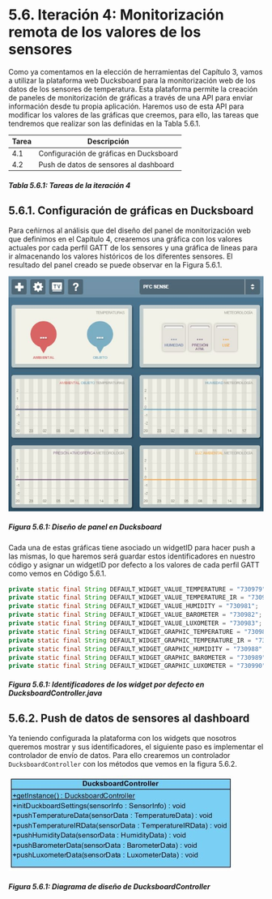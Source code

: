 # 5.6. Iteración 4: Monitorización remota de los valores de los sensores

Como ya comentamos en la elección de herramientas del Capítulo 3, vamos a utilizar la plataforma web Ducksboard para la monitorización web de los datos de los sensores de temperatura. Esta plataforma permite la creación de paneles de monitorización de gráficas a través de una API para enviar información desde tu propia aplicación. Haremos uso de esta API para modificar los valores de las gráficas que creemos, para ello, las tareas que tendremos que realizar son las definidas en la Tabla 5.6.1.

| Tarea | Descripción |
| -- | -- |
| 4.1 | Configuración de gráficas en Ducksboard |
| 4.2 | Push de datos de sensores al dashboard |
##### *Tabla 5.6.1: Tareas de la iteración 4* 


## 5.6.1. Configuración de gráficas en Ducksboard

Para ceñirnos al análisis que del diseño del panel de monitorización web que definimos en el Capítulo 4, crearemos una gráfica con los valores actuales por cada perfil GATT de los sensores y una gráfica de lineas para ir almacenando los valores históricos de los diferentes sensores. El resultado del panel creado se puede observar en la Figura 5.6.1.

![](./imagenes/ducksboard_empty.jpg)
##### *Figura 5.6.1: Diseño de panel en Ducksboard*

Cada una de estas gráficas tiene asociado un widgetID para hacer push a las mismas, lo que haremos será guardar estos identificadores en nuestro código y asignar un widgetID por defecto a los valores de cada perfil GATT como vemos en Código 5.6.1.

```java
private static final String DEFAULT_WIDGET_VALUE_TEMPERATURE = "730979";
private static final String DEFAULT_WIDGET_VALUE_TEMPERATURE_IR = "730980";
private static final String DEFAULT_WIDGET_VALUE_HUMIDITY = "730981";
private static final String DEFAULT_WIDGET_VALUE_BAROMETER = "730982";
private static final String DEFAULT_WIDGET_VALUE_LUXOMETER = "730983";
private static final String DEFAULT_WIDGET_GRAPHIC_TEMPERATURE = "730985";
private static final String DEFAULT_WIDGET_GRAPHIC_TEMPERATURE_IR = "730986";
private static final String DEFAULT_WIDGET_GRAPHIC_HUMIDITY = "730988";
private static final String DEFAULT_WIDGET_GRAPHIC_BAROMETER = "730989";
private static final String DEFAULT_WIDGET_GRAPHIC_LUXOMETER = "730990";
```
##### *Figura 5.6.1: Identificadores de los widget por defecto en DucksboardController.java*


## 5.6.2. Push de datos de sensores al dashboard

Ya teniendo configurada la plataforma con los widgets que nosotros queremos mostrar y sus identificadores, el siguiente paso es implementar el controlador de envío de datos. Para ello crearemos un controlador ```DucksboardController``` con los métodos que vemos en la figura 5.6.2.

![](./imagenes/diagrama_ducksboard_controller.jpg)
##### *Figura 5.6.1: Diagrama de diseño de DucksboardController*

